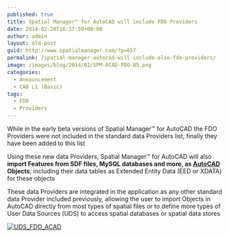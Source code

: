 ```yaml
---
published: true
title: Spatial Manager™ for AutoCAD will include FDO Providers
date: 2014-02-20T16:37:59+00:00
author: admin
layout: old-post
guid: http://www.spatialmanager.com/?p=657
permalink: /spatial-manager-autocad-will-include-also-fdo-providers/
image: /images/blog/2014/02/SPM-ACAD-FDO-85.png
categories:
  - Announcement
  - CAD L1 (Basic)
tags:
  - FDO
  - Providers
---
```

While in the early beta versions of Spatial Manager™ for AutoCAD the FDO Providers were not included in the standard data Providers list, finally they have been added to this list<!--more-->

Using these new data Providers, Spatial Manager™ for AutoCAD will also **import Features from SDF files, MySQL databases and more, as <a title="Autodesk" href="http://www.autodesk.com/" target="_blank" rel="nofollow">AutoCAD</a> Objects**, including their data tables as Extended Entity Data (EED or XDATA) for these objects

These data Providers are integrated in the application as any other standard data Provider included previously, allowing the user to import Objects in AutoCAD directly from most types of spatial files or to define more types of User Data Sources (UDS) to access spatial databases or spatial data stores
  
<a href="/images/blog/2014/02/UDS_FDO_ACAD.png" target="_blank" rel="nofollow"><img src="/images/blog/2014/02/UDS_FDO_ACAD-273x300.png" alt="UDS_FDO_ACAD" width="273" height="300" srcset="/images/blog/2014/02/UDS_FDO_ACAD-273x300.png 273w, /images/blog/2014/02/UDS_FDO_ACAD.png 567w" sizes="(max-width: 273px) 100vw, 273px" /></a>